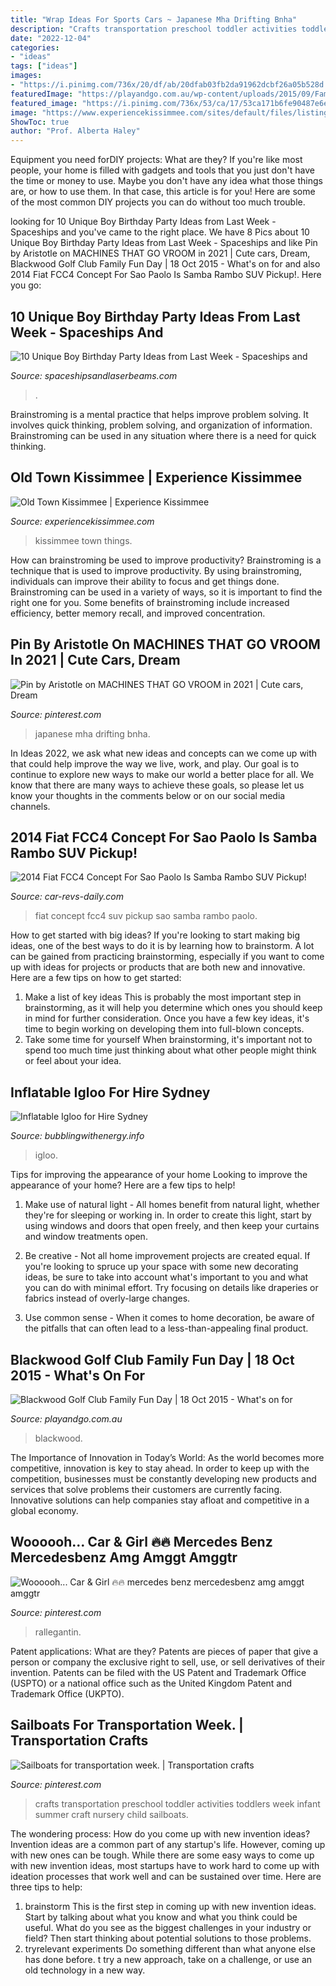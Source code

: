 ```yaml
---
title: "Wrap Ideas For Sports Cars ~ Japanese Mha Drifting Bnha"
description: "Crafts transportation preschool toddler activities toddlers week infant summer craft nursery child sailboats"
date: "2022-12-04"
categories:
- "ideas"
tags: ["ideas"]
images:
- "https://i.pinimg.com/736x/20/df/ab/20dfab03fb2da91962dcbf26a05b528d.jpg"
featuredImage: "https://playandgo.com.au/wp-content/uploads/2015/09/Family-Fun-Day-Flyer.jpg"
featured_image: "https://i.pinimg.com/736x/53/ca/17/53ca171b6fe90487e6e73260a7acfd25--toddler-art-toddler-crafts.jpg"
image: "https://www.experiencekissimmee.com/sites/default/files/listing_546_0.jpg"
ShowToc: true
author: "Prof. Alberta Haley"
---
```



Equipment you need forDIY projects: What are they?
If you're like most people, your home is filled with gadgets and tools that you just don't have the time or money to use. Maybe you don't have any idea what those things are, or how to use them. In that case, this article is for you! Here are some of the most common DIY projects you can do without too much trouble.

	

		
looking for 10 Unique Boy Birthday Party Ideas from Last Week - Spaceships and you've came to the right place. We have 8 Pics about 10 Unique Boy Birthday Party Ideas from Last Week - Spaceships and like Pin by Aristotle on MACHINES THAT GO VROOM in 2021 | Cute cars, Dream, Blackwood Golf Club Family Fun Day | 18 Oct 2015 - What&#039;s on for and also 2014 Fiat FCC4 Concept For Sao Paolo Is Samba Rambo SUV Pickup!. Here you go:
		
    
## 10 Unique Boy Birthday Party Ideas From Last Week - Spaceships And

<img loading=lazy src="https://spaceshipsandlaserbeams.com/wp-content/uploads/2015/09/birthday-party-ideas-for-boys-10.jpg" onerror="this.onerror=null;this.src='https://tse2.mm.bing.net/th?id=OIP.4tD4tE4KCLooBw_EK_FGVQHaLH&amp;pid=15.1';" alt="10 Unique Boy Birthday Party Ideas from Last Week - Spaceships and">

_Source: spaceshipsandlaserbeams.com_

>. 

	

Brainstroming is a mental practice that helps improve problem solving. It involves quick thinking, problem solving, and organization of information. Brainstroming can be used in any situation where there is a need for quick thinking.

    
## Old Town Kissimmee | Experience Kissimmee

<img loading=lazy src="https://www.experiencekissimmee.com/sites/default/files/listing_546_0.jpg" onerror="this.onerror=null;this.src='https://tse1.mm.bing.net/th?id=OIP.z1LyUfbfhpkTwXcP4Ob0pQHaE8&amp;pid=15.1';" alt="Old Town Kissimmee | Experience Kissimmee">

_Source: experiencekissimmee.com_

>kissimmee town things. 

	

How can brainstroming be used to improve productivity?
Brainstroming is a technique that is used to improve productivity. By using brainstroming, individuals can improve their ability to focus and get things done. Brainstroming can be used in a variety of ways, so it is important to find the right one for you. Some benefits of brainstroming include increased efficiency, better memory recall, and improved concentration.

    
## Pin By Aristotle On MACHINES THAT GO VROOM In 2021 | Cute Cars, Dream

<img loading=lazy src="https://i.pinimg.com/736x/17/46/37/1746373cb8b293f5ecd0410c903dc979.jpg" onerror="this.onerror=null;this.src='https://tse2.mm.bing.net/th?id=OIP.7qhdmuuUQbgHf4VnmaxWJAHaNK&amp;pid=15.1';" alt="Pin by Aristotle on MACHINES THAT GO VROOM in 2021 | Cute cars, Dream">

_Source: pinterest.com_

>japanese mha drifting bnha. 

	

In Ideas 2022, we ask what new ideas and concepts can we come up with that could help improve the way we live, work, and play. Our goal is to continue to explore new ways to make our world a better place for all. We know that there are many ways to achieve these goals, so please let us know your thoughts in the comments below or on our social media channels.

    
## 2014 Fiat FCC4 Concept For Sao Paolo Is Samba Rambo SUV Pickup!

<img loading=lazy src="http://www.car-revs-daily.com/wp-content/uploads/2014/10/Fiat-FCC4-Concept-9.jpg" onerror="this.onerror=null;this.src='https://tse3.mm.bing.net/th?id=OIP.ZNi1Wo83-fJ4MRly89eO0AHaER&amp;pid=15.1';" alt="2014 Fiat FCC4 Concept For Sao Paolo Is Samba Rambo SUV Pickup!">

_Source: car-revs-daily.com_

>fiat concept fcc4 suv pickup sao samba rambo paolo. 

	

How to get started with big ideas?
If you're looking to start making big ideas, one of the best ways to do it is by learning how to brainstorm. A lot can be gained from practicing brainstorming, especially if you want to come up with ideas for projects or products that are both new and innovative. Here are a few tips on how to get started: 
1. Make a list of key ideas 
This is probably the most important step in brainstorming, as it will help you determine which ones you should keep in mind for further consideration. Once you have a few key ideas, it's time to begin working on developing them into full-blown concepts. 
2. Take some time for yourself 
When brainstorming, it's important not to spend too much time just thinking about what other people might think or feel about your idea.

    
## Inflatable Igloo For Hire Sydney

<img loading=lazy src="https://www.bubblingwithenergy.info/wp-content/uploads/2020/01/Inflatable-Igloo-Side.jpg" onerror="this.onerror=null;this.src='https://tse1.mm.bing.net/th?id=OIP.a2F9ITxSMwwtBBNIEpwnAwHaJ4&amp;pid=15.1';" alt="Inflatable Igloo for Hire Sydney">

_Source: bubblingwithenergy.info_

>igloo. 

	

Tips for improving the appearance of your home
Looking to improve the appearance of your home? Here are a few tips to help!
1. Make use of natural light - All homes benefit from natural light, whether they're for sleeping or working in. In order to create this light, start by using windows and doors that open freely, and then keep your curtains and window treatments open.

2. Be creative - Not all home improvement projects are created equal. If you're looking to spruce up your space with some new decorating ideas, be sure to take into account what's important to you and what you can do with minimal effort. Try focusing on details like draperies or fabrics instead of overly-large changes.

3. Use common sense - When it comes to home decoration, be aware of the pitfalls that can often lead to a less-than-appealing final product.

    
## Blackwood Golf Club Family Fun Day | 18 Oct 2015 - What&#039;s On For

<img loading=lazy src="https://playandgo.com.au/wp-content/uploads/2015/09/Family-Fun-Day-Flyer.jpg" onerror="this.onerror=null;this.src='https://tse3.mm.bing.net/th?id=OIP.B1R-By5Omp2ba7emnktDqwHaKf&amp;pid=15.1';" alt="Blackwood Golf Club Family Fun Day | 18 Oct 2015 - What&#039;s on for">

_Source: playandgo.com.au_

>blackwood. 

	

The Importance of Innovation in Today’s World:
As the world becomes more competitive, innovation is key to stay ahead. In order to keep up with the competition, businesses must be constantly developing new products and services that solve problems their customers are currently facing. Innovative solutions can help companies stay afloat and competitive in a global economy.

    
## Woooooh... Car &amp; Girl 🔥🔥 Mercedes Benz Mercedesbenz Amg Amggt Amggtr

<img loading=lazy src="https://i.pinimg.com/736x/20/df/ab/20dfab03fb2da91962dcbf26a05b528d.jpg" onerror="this.onerror=null;this.src='https://tse1.mm.bing.net/th?id=OIP._4Jy4Tf3A-rlrPLxOZkjOgHaHa&amp;pid=15.1';" alt="Woooooh... Car &amp; Girl 🔥🔥 mercedes benz mercedesbenz amg amggt amggtr">

_Source: pinterest.com_

>rallegantin. 

	

Patent applications: What are they?
Patents are pieces of paper that give a person or company the exclusive right to sell, use, or sell derivatives of their invention. Patents can be filed with the US Patent and Trademark Office (USPTO) or a national office such as the United Kingdom Patent and Trademark Office (UKPTO).

    
## Sailboats For Transportation Week. | Transportation Crafts

<img loading=lazy src="https://i.pinimg.com/736x/53/ca/17/53ca171b6fe90487e6e73260a7acfd25--toddler-art-toddler-crafts.jpg" onerror="this.onerror=null;this.src='https://tse3.mm.bing.net/th?id=OIP.KcZULBnB2pCUn9VTKMisdAHaJ3&amp;pid=15.1';" alt="Sailboats for transportation week. | Transportation crafts">

_Source: pinterest.com_

>crafts transportation preschool toddler activities toddlers week infant summer craft nursery child sailboats. 

	

The wondering process: How do you come up with new invention ideas?
Invention ideas are a common part of any startup's life. However, coming up with new ones can be tough. While there are some easy ways to come up with new invention ideas, most startups have to work hard to come up with ideation processes that work well and can be sustained over time. Here are three tips to help:
1) brainstorm
This is the first step in coming up with new invention ideas. Start by talking about what you know and what you think could be useful. What do you see as the biggest challenges in your industry or field? Then start thinking about potential solutions to those problems.
2) tryrelevant experiments
Do something different than what anyone else has done before. t try a new approach, take on a challenge, or use an old technology in a new way.

